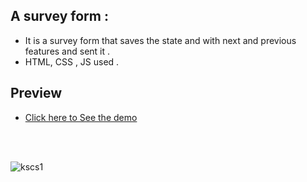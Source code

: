 ## A survey form :
- It is a survey form that saves the state and with next and previous features and sent it .
- HTML, CSS , JS used .

## Preview 
- [Click here to See the demo ](https://code-alpha-survey-form.vercel.app/)
 
<br/> 
<br/> 

![kscs1](https://github.com/dash-09/CodeAlpha/assets/74849401/55db7ea5-ddda-4fa4-ad95-d2275492da03)
